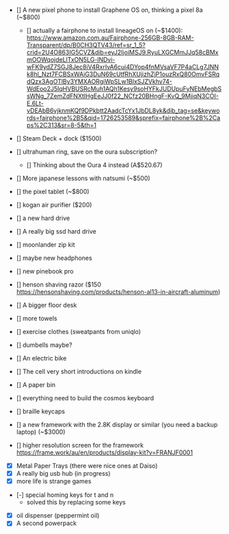 - [] A new pixel phone to install Graphene OS on, thinking a pixel 8a (~$800)
  - [] actually a fairphone to install lineageOS on (~$1400): https://www.amazon.com.au/Fairphone-256GB-8GB-RAM-Transparent/dp/B0CH3QTV43/ref=sr_1_5?crid=2U4O863IG5CVZ&dib=eyJ2IjoiMSJ9.RyuLXGCMmJJq58cBMxmOOWqojdeLlTxON5LG-lNDvi-wFK9ydZ7SGJ8Jec8iV4RxrIvA6cui4DYop4fnMVsaVF7P4aCLg7JNNk8hl_Nzt7FCBSxWAiG3DuN69cUtfRhXUjizhZjP1ouzRxQ80OmvFSRqdQzx3AgOTlBy3YMXAORgiWpSLw1BlxSJZVkhv74-WdEoo2J5IqHVBUSRcMuh1AQh1Kesy9soHYFkJUDUpuFyNEbMegbSsWNg_7ZemZdFNXtIHgEeJJ0f22_NCfz20BHngF-KvQ_9MjiqN3COI-E.6Lt-vDEAbB6vjknmKQf9DPkbtt2AadcTcYx1JbDL8yk&dib_tag=se&keywords=fairphone%2B5&qid=1726253589&sprefix=fairphone%2B%2Caps%2C313&sr=8-5&th=1
- [] Steam Deck + dock ($1500)
- [] ultrahuman ring, save on the oura subscription?
  - [] Thinking about the Oura 4 instead (A$520.67)
- [] More japanese lessons with natsumi (~$500)
- [] the pixel tablet (~$800)
- [] kogan air purifier ($200)
- [] a new hard drive
- [] A really big ssd hard drive
- [] moonlander zip kit
- [] maybe new headphones
- [] new pinebook pro
- [] henson shaving razor ($150 https://hensonshaving.com/products/henson-al13-in-aircraft-aluminum)
- [] A bigger floor desk
- [] more towels
- [] exercise clothes (sweatpants from uniqlo)
- [] dumbells maybe?
- [] An electric bike
- [] The cell very short introductions on kindle
- [] A paper bin
- [] everything need to build the cosmos keyboard
- [] braille keycaps

- [] a new framework with the 2.8K display or similar (you need a backup laptop) (~$3000)
- [] higher resolution screen for the framework https://frame.work/au/en/products/display-kit?v=FRANJF0001

- [x] Metal Paper Trays (there were nice ones at Daiso)
- [x] A really big usb hub (in progress)
- [x] more life is strange games
- [-] special homing keys for t and n
  - solved this by replacing some keys
- [x] oil dispenser (peppermint oil)
- [x] A second powerpack
